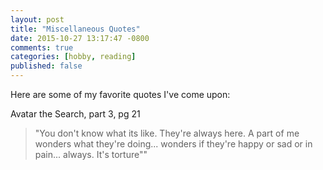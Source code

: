 ```yaml
---
layout: post
title: "Miscellaneous Quotes"
date: 2015-10-27 13:17:47 -0800
comments: true
categories: [hobby, reading]
published: false
---
```


Here are some of my favorite quotes I've come upon:

Avatar the Search, part 3, pg 21
>"You don't know what its like. They're always here. A part of me wonders what they're doing... wonders if they're happy or sad or in pain... always. It's torture""

<!-- more -->
<!-- -->


